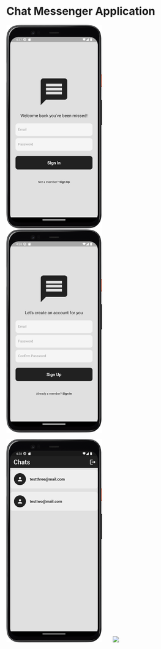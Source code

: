# Chat Messenger Application
<p float="left">
  <img src="assets/signin-screen.png" width="250" />
  &nbsp;&nbsp;&nbsp;&nbsp;&nbsp;  
  <img src="assets/signup-screen.png" width="250" />
  &nbsp;&nbsp;&nbsp;&nbsp;&nbsp;
</p>
<p float="left">
  <img src="assets/home-screen.png" width="250" />
  &nbsp;&nbsp;&nbsp;&nbsp;&nbsp;  
  <img src="assets/chat-message.png" width="250" />
  &nbsp;&nbsp;&nbsp;&nbsp;&nbsp;
</p>